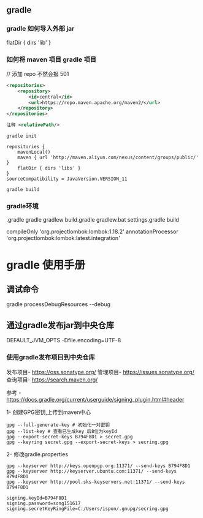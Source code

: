 ## gradle

### gradle 如何导入外部 jar

flatDir { dirs 'lib' }

### 如何将 maven 项目 gradle 项目

// 添加 repo 不然会报 501

```xml
<repositories>
    <repository>
        <id>central</id>
        <url>https://repo.maven.apache.org/maven2/</url>
    </repository>
</repositories>

注释 <relativePath/>
```

```shell script
gradle init
```

```
repositories {
    mavenLocal()
    maven { url 'http://maven.aliyun.com/nexus/content/groups/public/' }
    flatDir { dirs 'libs' }
}
sourceCompatibility = JavaVersion.VERSION_11
```

```shell script
gradle build
```

### gradle环境
.gradle
gradle
gradlew
build.gradle
gradlew.bat
settings.gradle
build


compileOnly 'org.projectlombok:lombok:1.18.2'
annotationProcessor 'org.projectlombok:lombok:latest.integration'

# gradle 使用手册

## 调试命令
gradle processDebugResources --debug

## 通过gradle发布jar到中央仓库

DEFAULT_JVM_OPTS -Dfile.encoding=UTF-8 
    
### 使用gradle发布项目到中央仓库

发布项目- https://oss.sonatype.org/
管理项目- https://issues.sonatype.org/    
查询项目- https://search.maven.org/

参考 - https://docs.gradle.org/current/userguide/signing_plugin.html#header

1- 创建GPG密钥,上传到maven中心
```shell script
gpg --full-generate-key # 初始化一对密钥
gpg --list-key # 查看已生成key 后8位为keyId
gpg --export-secret-keys B794F8D1 > secret.gpg  
gpg --keyring secret.gpg --export-secret-keys > secring.gpg
```

2- 修改gradle.properties
```shell script
gpg --keyserver http://keys.openpgp.org:11371/ --send-keys B794F8D1
gpg --keyserver http://keyserver.ubuntu.com:11371/ --send-keys B794F8D1
gpg --keyserver http://pool.sks-keyservers.net:11371/ --send-keys B794F8D1
```

```text
signing.keyId=B794F8D1
signing.password=song151617
signing.secretKeyRingFile=C:/Users/ispon/.gnupg/secring.gpg
```
